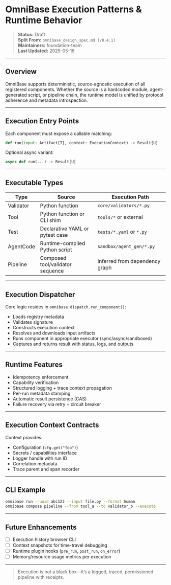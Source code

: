 # OmniBase Execution Patterns & Runtime Behavior

> **Status:** Draft  
> **Split From:** `omnibase_design_spec.md (v0.4.1)`  
> **Maintainers:** foundation-team  
> **Last Updated:** 2025-05-16

---

## Overview

OmniBase supports deterministic, source-agnostic execution of all registered components. Whether the source is a hardcoded module, agent-generated script, or pipeline chain, the runtime model is unified by protocol adherence and metadata introspection.

---

## Execution Entry Points

Each component must expose a callable matching:

```python
def run(input: Artifact[T], context: ExecutionContext) -> Result[U]
```

Optional async variant:

```python
async def run(...) -> Result[U]
```

---

## Executable Types

| Type        | Source                          | Execution Path                   |
|-------------|----------------------------------|----------------------------------|
| Validator   | Python function                  | `core/validators/*.py`           |
| Tool        | Python function or CLI shim      | `tools/*` or external            |
| Test        | Declarative YAML or pytest case  | `tests/*.yaml` or `*.py`         |
| AgentCode   | Runtime-compiled Python script   | `sandbox/agent_gen/*.py`         |
| Pipeline    | Composed tool/validator sequence | Inferred from dependency graph   |

---

## Execution Dispatcher

Core logic resides in `omnibase.dispatch.run_component()`:

- Loads registry metadata
- Validates signature
- Constructs execution context
- Resolves and downloads input artifacts
- Runs component in appropriate executor (sync/async/sandboxed)
- Captures and returns result with status, logs, and outputs

---

## Runtime Features

- Idempotency enforcement
- Capability verification
- Structured logging + trace context propagation
- Per-run metadata stamping
- Automatic result persistence (CAS)
- Failure recovery via retry + circuit breaker

---

## Execution Context Contracts

Context provides:

- Configuration (`cfg.get("foo")`)
- Secrets / capabilities interface
- Logger handle with run ID
- Correlation metadata
- Trace parent and span recorder

---

## CLI Example

```bash
omnibase run --uuid abc123 --input file.py --format human
omnibase compose pipeline --from tool_a --to validator_b --execute
```

---

## Future Enhancements

- [ ] Execution history browser CLI
- [ ] Context snapshots for time-travel debugging
- [ ] Runtime plugin hooks (`pre_run`, `post_run`, `on_error`)
- [ ] Memory/resource usage metrics per execution

---

> Execution is not a black box—it’s a logged, traced, permissioned pipeline with receipts.